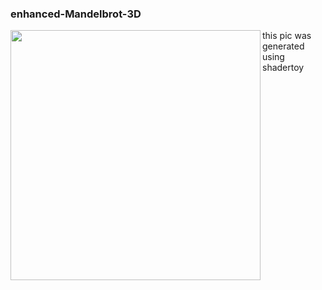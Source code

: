 ### enhanced-Mandelbrot-3D

<img align="left" width="400px" src="https://i.ibb.co/z8HmrvV/capture.png"/>
this pic was generated using shadertoy

<br clear="left"/>




